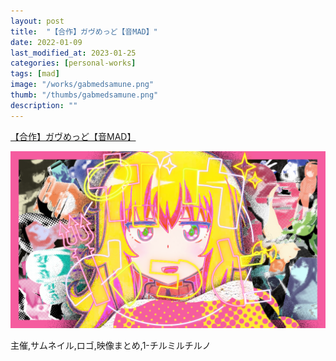 ```yaml
---
layout: post
title:  "【合作】ガヴめっど【音MAD】"
date: 2022-01-09
last_modified_at: 2023-01-25
categories: [personal-works]
tags: [mad]
image: "/works/gabmedsamune.png"
thumb: "/thumbs/gabmedsamune.png"
description: ""
---
```


<script type="application/javascript" src="https://embed.nicovideo.jp/watch/sm39877085/script?w=640&h=360"></script><noscript><a href="https://www.nicovideo.jp/watch/sm39877085">【合作】ガヴめっど【音MAD】</a></noscript>

![Alt text](/works/gabmedsamune.png)

主催,サムネイル,ロゴ,映像まとめ,1-チルミルチルノ